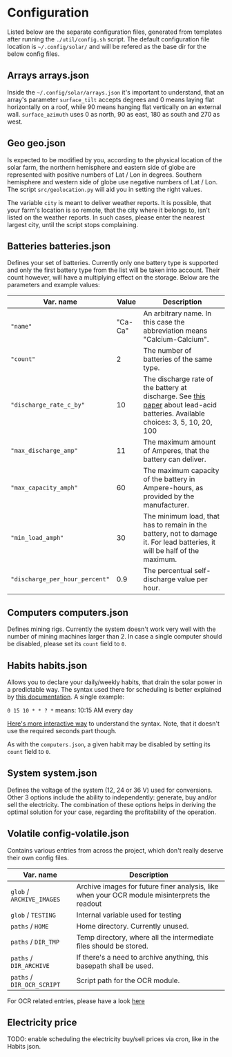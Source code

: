 # Configuration
Listed below are the separate configuration files, generated from templates after running the `./util/config.sh` script.
The default configuration file location is `~/.config/solar/` and will be refered as the base dir for the below config files.

## Arrays arrays.json
Inside the `~/.config/solar/arrays.json` it's important to understand, that an array's parameter `surface_tilt` accepts degrees and 0 means laying flat horizontally on a roof, while 90 means hanging flat vertically on an external wall. 
`surface_azimuth` uses 0 as north, 90 as east, 180 as south and 270 as west.

## Geo geo.json
Is expected to be modified by you, according to the physical location of the solar farm, the northern hemisphere and eastern side of globe are represented with positive numbers of Lat / Lon in degrees. 
Southern hemisphere and western side of globe use negative numbers of Lat / Lon. 
The script `src/geolocation.py` will aid you in setting the right values. 

The variable `city` is meant to deliver weather reports.
It is possible, that your farm's location is so remote, that the city where it belongs to, isn't listed on the weather reports.
In such cases, please enter the nearest largest city, until the script stops complaining.

## Batteries batteries.json
Defines your set of batteries. Currently only one battery type is supported and only the first battery type from the list will be taken into account. 
Their count however, will have a multiplying effect on the storage. 
Below are the parameters and example values:

| Var. name  | Value  | Description |
| ------------- | -- | --- |
| `"name"` | "Ca-Ca" | An arbitrary name. In this case the abbreviation means "Calcium-Calcium". |
| `"count"` | 2 | The number of batteries of the same type. |  
| `"discharge_rate_c_by"` | 10 | The discharge rate of the battery at discharge. See [this paper](http://www.scubaengineer.com/documents/lead_acid_battery_charging_graphs.pdf) about lead-acid batteries. Available choices: 3, 5, 10, 20, 100 | 
|	`"max_discharge_amp"` | 11 | The maximum amount of Amperes, that the battery can deliver. |
| `"max_capacity_amph"` | 60 | The maximum capacity of the battery in Ampere-hours, as provided by the manufacturer. |
|	`"min_load_amph"` | 30 | The minimum load, that has to remain in the battery, not to damage it. For lead batteries, it will be half of the maximum. |
|	`"discharge_per_hour_percent"` | 0.9 | The percentual self-discharge value per hour. |

## Computers computers.json
Defines mining rigs. 
Currently the system doesn't work very well with the number of mining machines larger than 2.
In case a single computer should be disabled, please set its `count` field to `0`.

## Habits habits.json
Allows you to declare your daily/weekly habits, that drain the solar power in a predictable way. 
The syntax used there for scheduling is better explained by [this documentation](https://github.com/mariusbancila/croncpp#cron-expressions).
A single example:

`0 15 10 * * ? *`	means: 10:15 AM every day

[Here's more interactive way](https://crontab.guru/) to understand the syntax. 
Note, that it doesn't use the required seconds part though.

As with the `computers.json`, a given habit may be disabled by setting its `count` field to `0`.

## System system.json
Defines the voltage of the system (12, 24 or 36 V) used for conversions.
Other 3 options include the ability to independently: generate, buy and/or sell the electricity. 
The combination of these options helps in deriving the optimal solution for your case, regarding the profitability of the operation.

## Volatile config-volatile.json
Contains various entries from across the project, which don't really deserve their own config files.

| Var. name  | Description |
| ------------- | --- |
| `glob` / `ARCHIVE_IMAGES` | Archive images for future finer analysis, like when your OCR module misinterprets the readout |
| `glob` / `TESTING` | Internal variable used for testing |
| `paths` / `HOME` | Home directory. Currently unused. |
| `paths` / `DIR_TMP` | Temp directory, where all the intermediate files should be stored. |
| `paths` / `DIR_ARCHIVE` | If there's a need to archive anything, this basepath shall be used. |
| `paths` / `DIR_OCR_SCRIPT` | Script path for the OCR module. |

For OCR related entries, please have a look [here](ocr.md)

## Electricity price
TODO: enable scheduling the electricity buy/sell prices via cron, like in the Habits json.

